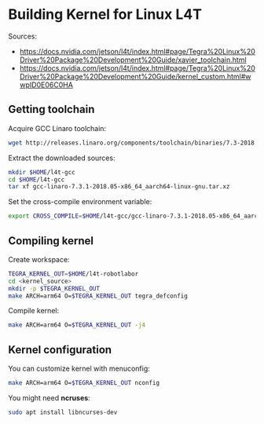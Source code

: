 # Building Kernel for Linux L4T

Sources:
- https://docs.nvidia.com/jetson/l4t/index.html#page/Tegra%20Linux%20Driver%20Package%20Development%20Guide/xavier_toolchain.html
- https://docs.nvidia.com/jetson/l4t/index.html#page/Tegra%20Linux%20Driver%20Package%20Development%20Guide/kernel_custom.html#wwpID0E06C0HA

## Getting toolchain
Acquire GCC Linaro toolchain:
```bash
wget http://releases.linaro.org/components/toolchain/binaries/7.3-2018.05/aarch64-linux-gnu/gcc-linaro-7.3.1-2018.05-x86_64_aarch64-linux-gnu.tar.xz
```
Extract the downloaded sources:
```bash
mkdir $HOME/l4t-gcc
cd $HOME/l4t-gcc
tar xf gcc-linaro-7.3.1-2018.05-x86_64_aarch64-linux-gnu.tar.xz
```
Set the cross-compile environment variable:
```bash
export CROSS_COMPILE=$HOME/l4t-gcc/gcc-linaro-7.3.1-2018.05-x86_64_aarch64-linux-gnu/bin/aarch64-linux-gnu-
```

## Compiling kernel
Create workspace:
```bash
TEGRA_KERNEL_OUT=$HOME/l4t-robotlabor
cd <kernel_source>
mkdir -p $TEGRA_KERNEL_OUT
make ARCH=arm64 O=$TEGRA_KERNEL_OUT tegra_defconfig
```
Compile kernel:
```bash
make ARCH=arm64 O=$TEGRA_KERNEL_OUT -j4
```

## Kernel configuration
You can customize kernel with menuconfig:
```bash
make ARCH=arm64 O=$TEGRA_KERNEL_OUT nconfig
```

You might need __ncruses__:
```bash
sudo apt install libncurses-dev
```
